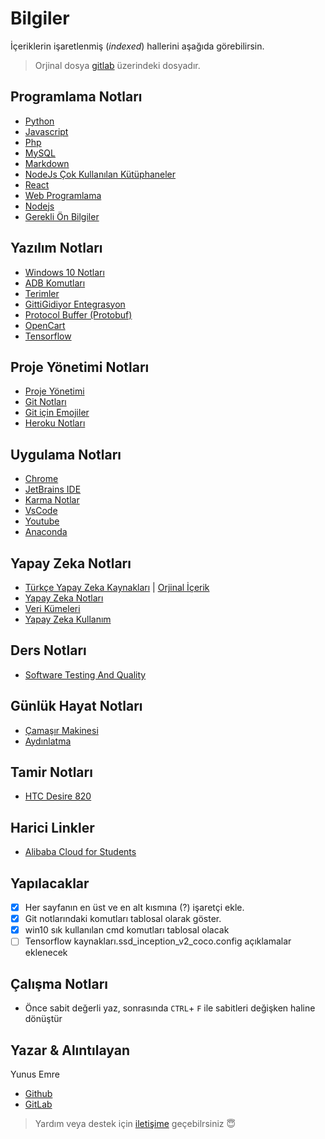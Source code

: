 # Bilgiler

İçeriklerin işaretlenmiş (*indexed*) hallerini aşağıda görebilirsin.

> Orjinal dosya [gitlab](https://gitlab.com/yedehrab/bilgiler) üzerindeki dosyadır.

## Programlama Notları

- [Python](Programlama%20Notlar%C4%B1/Python.md)
- [Javascript](Programlama%20Notlar%C4%B1/Javascript.md)
- [Php](Programlama%20Notlar%C4%B1/Php.md)
- [MySQL](Programlama%20Notlar%C4%B1/MySQL.md)
- [Markdown](Programlama%20Notlar%C4%B1/Markdown.md)
- [NodeJs Çok Kullanılan Kütüphaneler](Programlama%20Notlar%C4%B1/Nodejs%20%C3%87ok%20Kullan%C4%B1lan%20K%C3%BCt%C3%BCphaneler.md)
- [React](Programlama%20Notlar%C4%B1/React.md)
- [Web Programlama](Programlama%20Notlar%C4%B1/Web%20Programlama.md)
- [Nodejs](Programlama%20Notlar%C4%B1/Nodejs.md)
- [Gerekli Ön Bilgiler](Programlama%20Notlar%C4%B1/Gerekli%20%C3%96n%20Bilgiler.md)

## Yazılım Notları

- [Windows 10 Notları](Yaz%C4%B1l%C4%B1m%20Notlar%C4%B1/Windows%2010%20Notlar%C4%B1.md)
- [ADB Komutları](Yaz%C4%B1l%C4%B1m%20Notlar%C4%B1/Adb%20Komutlar%C4%B1.md)
- [Terimler](Yaz%C4%B1l%C4%B1m%20Notlar%C4%B1/Terimler.md)
- [GittiGidiyor Entegrasyon](Yaz%C4%B1l%C4%B1m%20Notlar%C4%B1/GittiGidiyor%20Entegrasyon.md)
- [Protocol Buffer (Protobuf)](Yaz%C4%B1l%C4%B1m%20Notlar%C4%B1/Protocol%20Buffer%20%28Protobuf%29.md)
- [OpenCart](Yaz%C4%B1l%C4%B1m%20Notlar%C4%B1/OpenCart.md)
- [Tensorflow](Yaz%C4%B1l%C4%B1m%20Notlar%C4%B1/Tensorflow.md)

## Proje Yönetimi Notları

- [Proje Yönetimi](Proje%20Y%C3%B6netimi%20Notlar%C4%B1/Proje%20Y%C3%B6netimi.md)
- [Git Notları](Proje%20Y%C3%B6netimi%20Notlar%C4%B1/Git%20Notlar%C4%B1.md)
- [Git için Emojiler](Proje%20Y%C3%B6netimi%20Notlar%C4%B1/Git%20i%C3%A7in%20Emojiler.md)
- [Heroku Notları](Proje%20Y%C3%B6netimi%20Notlar%C4%B1/Heroku%20Notlar%C4%B1.md)

## Uygulama Notları

- [Chrome](Uygulama%20Notlar%C4%B1/Chrome.md)
- [JetBrains IDE](Uygulama%20Notlar%C4%B1/JetBrains%20IDE.md)
- [Karma Notlar](Uygulama%20Notlar%C4%B1/Karma%20Notlar.md)
- [VsCode](Uygulama%20Notlar%C4%B1/VsCode.md)
- [Youtube](Uygulama%20Notlar%C4%B1/Youtube.md)
- [Anaconda](Uygulama%20Notlar%C4%B1/Anaconda.md)

## Yapay Zeka Notları

- [Türkçe Yapay Zeka Kaynakları](Yapay%20Zeka%20Notlar%C4%B1.md/T%C3%BCrk%C3%A7e%20Yapay%20Zeka%20Kaynaklar%C4%B1.md) | [Orjinal İçerik](https://github.com/deeplearningturkiye/turkce-yapay-zeka-kaynaklari)
- [Yapay Zeka Notları](Yapay%20Zeka%20Notlar%C4%B1.md/Yapay%20Zeka%20Notlar%C4%B1.md)
- [Veri Kümeleri](Yapay%20Zeka%20Notlar%C4%B1.md/Veri%20K%C3%BCmeleri.md)
- [Yapay Zeka Kullanım](Yapay%20Zeka%20Notlar%C4%B1.md/Yapay%20Zeka%20Kullan%C4%B1m.md)

## Ders Notları

- [Software Testing And Quality](#Ders%20Notlar%C4%B1/Software%20Testing%20And%20Quality)

## Günlük Hayat Notları

- [Çamaşır Makinesi](G%C3%BCnl%C3%BCk%20Hayat%20Notlar%C4%B1/%C3%87ama%C5%9F%C4%B1r%20Makinesi.md)
- [Aydınlatma](G%C3%BCnl%C3%BCk%20Hayat%20Notlar%C4%B1/Ayd%C4%B1nlatma.md)

## Tamir Notları

- [HTC Desire 820](Tamir%20Notlar%C4%B1/HTC%20Desire%20820.md)

## Harici Linkler

- [Alibaba Cloud for Students](https://www.alibabacloud.com/campaign/education)

## Yapılacaklar

- [x] Her sayfanın en üst ve en alt kısmına (?) işaretçi ekle.
- [x] Git notlarındaki komutları tablosal olarak göster.
- [x] win10 sık kullanılan cmd komutları tablosal olacak
- [ ] Tensorflow kaynakları.ssd_inception_v2_coco.config açıklamalar eklenecek

## Çalışma Notları

- Önce sabit değerli yaz, sonrasında `CTRL`+ `F` ile sabitleri değişken haline dönüştür

## Yazar & Alıntılayan

Yunus Emre

- [Github](https://github.com/yedehrab)
- [GitLab](https://gitlab.com/yedehrab)

> Yardım veya destek için [iletişime](mailto::yyunussemree@gmail.com) geçebilrsiniz 😇